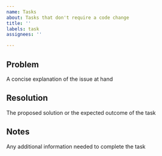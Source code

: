 ```yaml
---
name: Tasks
about: Tasks that don't require a code change
title: ''
labels: task
assignees: ''

---
```


## Problem
A concise explanation of the issue at hand

## Resolution
The proposed solution or the expected outcome of the task

## Notes
Any additional information needed to complete the task
